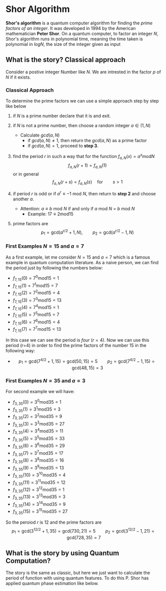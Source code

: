 # Shor Algorithm
__Shor's algorithm__ is a quantum computer algorithm for finding the _prime factors of an integer_. It was developed in 1994 by the American mathematician __Peter Shor__. On a quantum computer, to factor an integer $N$, Shor's algorithm runs in polynomial time, meaning the time taken is polynomial in $log N$, the size of the integer given as input


## What is the story? Classical approach
Consider a postive integer Number like $N$. We are intrested in the factor $p$ of $N$ if it exists. 

### Classical Approach

To determine the prime factors we can use a simple approach step by step like below
1. if $N$ is a prime number declare that it is and exit.
2. if $N$ is not a prime number, then choose a random integer $a \in (1,N)$  
   * Calculate $gcd(a,N)$         
     * if $gcd(a,N) \neq 1$, then return the $gcd(a,N)$ as a prime factor
     * if $gcd(a,N) = 1$, proceed to __step 3__.
3. find the period $r$ in such a way that for the function $f_{a,N}(x) = a^x \text{mod} N$ 
$$f_{a,N}(r+1)= f_{a,N}(1) $$
or in general
$$f_{a,N}(r+s)= f_{a,N}(s) \quad \text{for} \qquad s>1 $$

4. if period $r$ is odd or if $a^r \equiv -1$ $\text{mod}$ $N$, then return to __step 2__ and choose another $a$.
     * Attention: $a\equiv b$ $\text{mod}$ $N$ if and only if $a$ $\text{mod}$ $N$ = $b$ $\text{mod}$ $N$
       * Example: $17 \equiv 2\text{mod} 15$
5. prime factors are 
   $$p_1 = \text{gcd}(a^{r/2}+1,N), \qquad p_2 = \text{gcd}(a^{r/2}-1,N)$$

### First Examples $N=15$ and $a=7$
As a first example, let me consider $N=15$ and $a=7$ which is a famous example in quantum computation literature. As a naive person, we can find the period just by following the numbers below:

  * $f_{7,15}(0) = 7^0 \text{mod} 15 = 1$
  * $f_{7,15}(1) = 7^1 \text{mod} 15 = 7$
  * $f_{7,15}(2) = 7^2 \text{mod} 15 = 4$
  * $f_{7,15}(3) = 7^3 \text{mod} 15 = 13$
  * $f_{7,15}(4) = 7^4 \text{mod} 15 = 1$
  * $f_{7,15}(5) = 7^5 \text{mod} 15 = 7$
  * $f_{7,15}(6) = 7^6 \text{mod} 15 = 4$
  * $f_{7,15}(7) = 7^7 \text{mod} 15 = 13$ 

 In this case we can see the period is *four* $(r=4)$. Now we can use this period (r=4) in order to find the prime factors of the number 15 in the following way:
   * $$p_1 = \text{gcd}(7^{4/2}+1,15)=\text{gcd}(50,15)=5 \qquad  p_2 = \text{gcd}(7^{4/2}-1,15)=\text{gcd}(48,15)=3$$
 
### First Examples $N=35$ and $a=3$
For second example we will have:
  * $f_{3,35}(0) = 3^0 \text{mod} 35 = 1$
  * $f_{3,35}(1) = 3^1 \text{mod} 35 = 3$
  * $f_{3,35}(2) = 3^2 \text{mod} 35 = 9$
  * $f_{3,35}(3) = 3^3 \text{mod} 35 = 27$
  * $f_{3,35}(4) = 3^4 \text{mod} 35 = 11$
  * $f_{3,35}(5) = 3^5 \text{mod} 35 = 33$
  * $f_{3,35}(6) = 3^6 \text{mod} 35 = 29$
  * $f_{3,35}(7) = 3^7 \text{mod} 35 = 17$
  * $f_{3,35}(8) = 3^8 \text{mod} 35 = 16$
  * $f_{3,35}(9) = 3^9 \text{mod} 35 = 13$
  * $f_{3,35}(10) = 3^10 \text{mod} 35 = 4$
  * $f_{3,35}(11) = 3^11 \text{mod} 35 = 12$
  * $f_{3,35}(12) = 3^12 \text{mod} 35 = 1$
  * $f_{3,35}(13) = 3^13 \text{mod} 35 = 3$
  * $f_{3,35}(14) = 3^14 \text{mod} 35 = 9$
  * $f_{3,35}(15) = 3^15 \text{mod} 35 = 27$
 
 So the peroiod $r$ is 12 and the prime factors are
   $$p_1 = \text{gcd}(3^{12/2}+1,35)=\text{gcd}(730,21)=5 \qquad   p_2 = \text{gcd}(3^{12/2}-1,21)=\text{gcd}(728,35)=7$$
 
## What is the story by using Quantum Computation?
The story is the same as classic, but here we just want to calculate the period of function with using quantum features. To do this P. Shor has applied quantum phase estimation like below.








